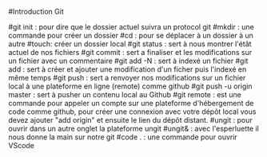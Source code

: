 #Introduction Git

#git init : pour dire que le dossier actuel suivra un protocol git 
#mkdir : une commande pour créer un dossier
#cd : pour se déplacer à un dossier à un autre
#touch: créer un dossier local
#git status : sert à nous montrer l'étât actuel de nos fichiers
#git commit : sert a finaliser et les modifications sur un fichier avec un commentaire
#git add -N : sert à indexé un fichier 
#git add : sert à créer et ajouter une modification d'un ficher puis l'indexé en même temps
#git push : sert a renvoyer nos modifications sur un fichier local  à une plateforme en ligne (remote) comme github 
#git push -u origin master : sert à pusher un contenu local au Github 
#git remote : est une commande pour appeler un compte sur une plateforme d'hébergement de code comme github, pour créer une connexion avec votre dépôt local vous devez ajouter "add origin" et ensuite le lien du dépôt distant.
#ungit : pour ouvrir dans un autre onglet la plateforme ungit
#ungit& : avec l'esperluette il nous donne la main sur notre git 
#code . : une commande pour ouvrir VScode
